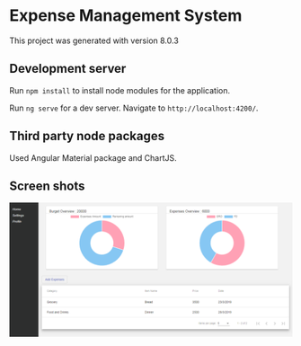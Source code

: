 # Expense Management System 

This project was generated with version 8.0.3

## Development server

Run `npm install` to install node modules for the application.

Run `ng serve` for a dev server. Navigate to `http://localhost:4200/`. 

## Third party node packages

Used Angular Material package and ChartJS.

## Screen shots

![Home Page](img/home.PNG?raw=true "Home")


